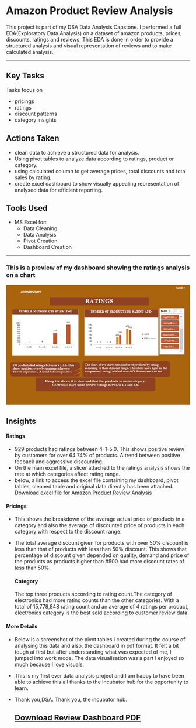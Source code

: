 # Amazon Product Review Analysis
This project is part of my DSA Data Analysis Capstone. I performed a full EDA(Exploratory Data Analysis)
on a dataset of amazon products, prices, discounts, ratings and reviews. This EDA is done in order to provide a structured analysis and visual
representation of reviews and to make calculated analysis.

---

## Key Tasks
Tasks focus on 
- pricings
- ratings
- discount patterns
- category insights

## Actions Taken
- clean data to achieve a structured data for analysis.
- Using pivot tables to analyze data according to ratings, product or category.
- using calculated column to get average prices, total discounts and total sales by rating.
- create excel dashboard to show visually appealing representation of analysed data for efficient reporting.


## Tools Used
- MS Excel for:
  - Data Cleaning
  - Data Analysis
  - Pivot Creation
  - Dashboard Creation

 ---

 ### This is a preview of my dashboard showing the ratings analysis on a chart
 ![Dashboard preview](https://github.com/osemendev/DSA-PROJECTS/blob/main/Amazon%20Product%20Review%20Analysis/Amazon%20Dashboard%20ss.png?raw=true)

 ## Insights
 #### Ratings
 - 929 products had ratings between 4-1-5.0. This shows positive review by customers for over 64.74% of products. A trend between positive feeback and aggressive discounting.
 - On the main excel file, a slicer attached to the ratings analysis shows the rate at which categories affect rating range.
 - below, a link to access the excel file containing my dashboard, pivot tables, cleaned table and original data directly has been attached.
   [ Download excel file for Amazon Product Review Analysis](./Amazon%20case%20study.xlsx)

#### Pricings
- This shows the breakdown of the average actual price of products in a category and also the average of discounted price of products in each category with respect to the discount range.
- The total average discount given for products with over 50% discount is less than that of products with less than 50% discount. This shows that percentage of discount given depended on quality, demand and price of the products as products higher than #500 had more discount rates of less than 50%.

  #### Category
  The top three products according to rating count.The category of electronics had more rating counts than the other categories. With a total of 15,778,848 rating count and an average of 4 ratings per product, electronics category is the best sold according to customer review data.

#### More Details
- Below is a screenshot of the pivot tables i created during the course of analysing this data and also, the dashboard in pdf format. It felt a bit tough at first but after understanding what was expected of me, I jumped into work mode. The data visualisation was a part I enjoyed so much because I love visuals.
- This is my first ever data analysis project and I am happy to have been able to achieve this all thanks to the incubator hub for the opportunity to learn.
- Thank you,DSA. Thank you, the incubator hub.

  [Download Review Dashboard PDF](./Amazon%20Reviews%20Dashboard.pdf)
  ---
